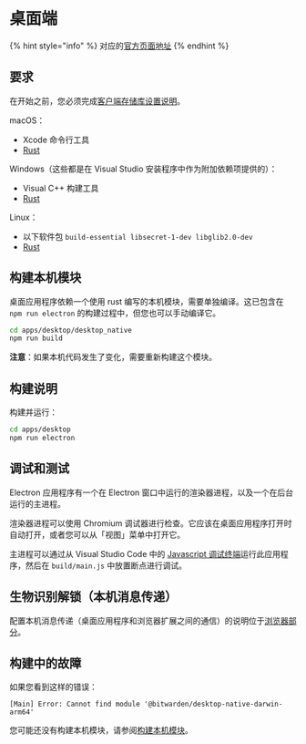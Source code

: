 # 桌面端

{% hint style="info" %}
对应的[官方页面地址](https://contributing.bitwarden.com/docs/clients/desktop/)
{% endhint %}

## 要求 <a href="#requirements" id="requirements"></a>

在开始之前，您必须完成[客户端存储库设置说明](../)。

macOS：

* Xcode 命令行工具
* [Rust](https://www.rust-lang.org/tools/install)

Windows（这些都是在 Visual Studio 安装程序中作为附加依赖项提供的）：

* Visual C++ 构建工具
* [Rust](https://www.rust-lang.org/tools/install)

&#x20;Linux：

* 以下软件包 `build-essential libsecret-1-dev libglib2.0-dev`
* [Rust](https://www.rust-lang.org/tools/install)

## 构建本机模块 <a href="#build-native-module" id="build-native-module"></a>

桌面应用程序依赖一个使用 rust 编写的本机模块，需要单独编译。这已包含在 `npm run electron` 的构建过程中，但您也可以手动编译它。

```bash
cd apps/desktop/desktop_native
npm run build
```

**注意**：如果本机代码发生了变化，需要重新构建这个模块。

## 构建说明 <a href="#build-instructions" id="build-instructions"></a>

构建并运行：

```bash
cd apps/desktop
npm run electron
```

## 调试和测试 <a href="#debugging-and-testing" id="debugging-and-testing"></a>

Electron 应用程序有一个在 Electron 窗口中运行的渲染器进程，以及一个在后台运行的主进程。

渲染器进程可以使用 Chromium 调试器进行检查。它应该在桌面应用程序打开时自动打开，或者您可以从「视图」菜单中打开它。

主进程可以通过从 Visual Studio Code 中的 [Javascript 调试终端](https://code.visualstudio.com/docs/nodejs/nodejs-debugging#\_javascript-debug-terminal)运行此应用程序，然后在 `build/main.js` 中放置断点进行调试。

## 生物识别解锁（本机消息传递） <a href="#biometric-unlock-native-messaging" id="biometric-unlock-native-messaging"></a>

配置本机消息传递（桌面应用程序和浏览器扩展之间的通信）的说明位于[浏览器部分](../browser/biometric.md)。

## 构建中的故障 <a href="#trouble-building" id="trouble-building"></a>

如果您看到这样的错误：

```
[Main] Error: Cannot find module '@bitwarden/desktop-native-darwin-arm64'
```

您可能还没有构建本机模块，请参阅[构建本机模块](./#build-native-module)。
